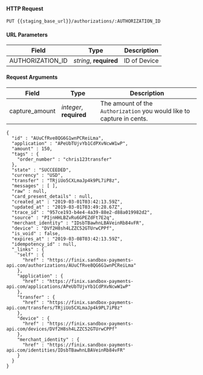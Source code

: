 #### HTTP Request

`PUT {{staging_base_url}}/authorizations/:AUTHORIZATION_ID`


#### URL Parameters
Field | Type | Description
----- | ---- | -----------
AUTHORIZATION_ID | *string*, **required** | ID of Device


#### Request Arguments

Field | Type | Description
----- | ---- | -----------
capture_amount | *integer*, **required** | The amount of the  `Authorization`  you would like to capture in cents.


```
{
  "id" : "AUuCfRve8QG6G1wnPCReiLma",
  "application" : "APeUbTUjvYb1CdPXvNcwW1wP",
  "amount" : 150,
  "tags" : {
    "order_number" : "chris123transfer"
  },
  "state" : "SUCCEEDED",
  "currency" : "USD",
  "transfer" : "TRjiUo5CXLmaJp4k9PL7iP8z",
  "messages" : [ ],
  "raw" : null,
  "card_present_details" : null,
  "created_at" : "2019-03-01T03:42:13.59Z",
  "updated_at" : "2019-03-01T03:49:28.67Z",
  "trace_id" : "957ce193-b4e4-4a39-88e2-d88a019982d2",
  "source" : "PIjnHHLBZvRu6GPEZdFt7E2q",
  "merchant_identity" : "IDsbTBawhnLBAVeinRb84vFR",
  "device" : "DVf2H8sh4LZZC52GTUrwCPPf",
  "is_void" : false,
  "expires_at" : "2019-03-08T03:42:13.59Z",
  "idempotency_id" : null,
  "_links" : {
    "self" : {
      "href" : "https://finix.sandbox-payments-api.com/authorizations/AUuCfRve8QG6G1wnPCReiLma"
    },
    "application" : {
      "href" : "https://finix.sandbox-payments-api.com/applications/APeUbTUjvYb1CdPXvNcwW1wP"
    },
    "transfer" : {
      "href" : "https://finix.sandbox-payments-api.com/transfers/TRjiUo5CXLmaJp4k9PL7iP8z"
    },
    "device" : {
      "href" : "https://finix.sandbox-payments-api.com/devices/DVf2H8sh4LZZC52GTUrwCPPf"
    },
    "merchant_identity" : {
      "href" : "https://finix.sandbox-payments-api.com/identities/IDsbTBawhnLBAVeinRb84vFR"
    }
  }
}
```
